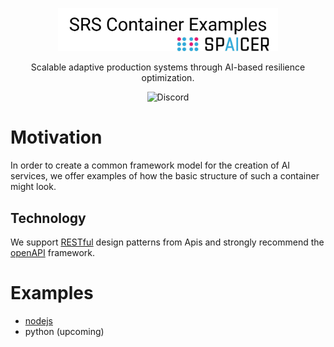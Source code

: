 <p align="center" >
  <img  href="https://www.spaicer.de/" src="assets/container-spaicer.png" width="70%">
</p>

<p align="center">
   Scalable adaptive production systems through AI-based resilience optimization. <br>
</p>
<p align="center">
  <a href="https://discord.gg/qDF38JDR3D" style="text-decoration:none;"><img src="https://img.shields.io/badge/Discord-9cf.svg?logo=discord" alt="Discord"></a>
</p>


# Motivation 
In order to create a common framework model for the creation of AI services, we offer examples of how the basic structure of such a container might look. 

## Technology

We support <a href="https://de.wikipedia.org/wiki/Representational_State_Transfer" >RESTful</a> design patterns from Apis and strongly recommend the <a href="https://swagger.io/specification/"> openAPI</a> framework.

# Examples 

- [nodejs](https://github.com/spaicer/example-container/tree/main/node/example)
- python (upcoming)